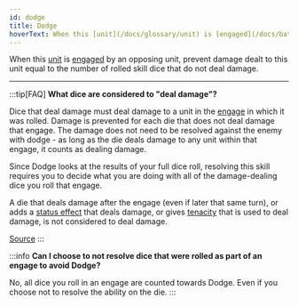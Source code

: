 ```yaml
---
id: dodge
title: Dodge
hoverText: When this [unit](/docs/glossary/unit) is [engaged](/docs/battles/adventurer-turn/engage) by an opposing unit, prevent damage dealt to this unit equal to the number of rolled skill dice that do not deal damage.
---
```


When this [unit](/docs/glossary/unit) is [engaged](/docs/battles/adventurer-turn/engage) by an opposing unit, prevent damage dealt to this unit equal to the number of rolled skill dice that do not deal damage.

---

:::tip[FAQ]
**What dice are considered to "deal damage"?**

Dice that deal damage must deal damage to a unit in the [engage](/docs/battles/adventurer-turn/engage) in which it was rolled. Damage is prevented for each die that does not deal damage that engage. The damage does not need to be resolved against the enemy with dodge - as long as the die deals damage to any unit within that engage, it counts as dealing damage.

Since Dodge looks at the results of your full dice roll, resolving this skill requires you to decide what you are doing with all of the damage-dealing dice you roll that engage.

A die that deals damage after the engage (even if later that same turn), or adds a [status effect](/docs/glossary/status-effect) that deals damage, or gives [tenacity](/docs/glossary/tenacity) that is used to deal damage, is not considered to deal damage.

<a href="https://support.chiptheorygames.com/support/solutions/articles/33000290395" target="_blank">Source</a>
:::

:::info
**Can I choose to not resolve dice that were rolled as part of an engage to avoid Dodge?**

No, all dice you roll in an engage are counted towards Dodge. Even if you choose not to resolve the ability on the die.
:::

